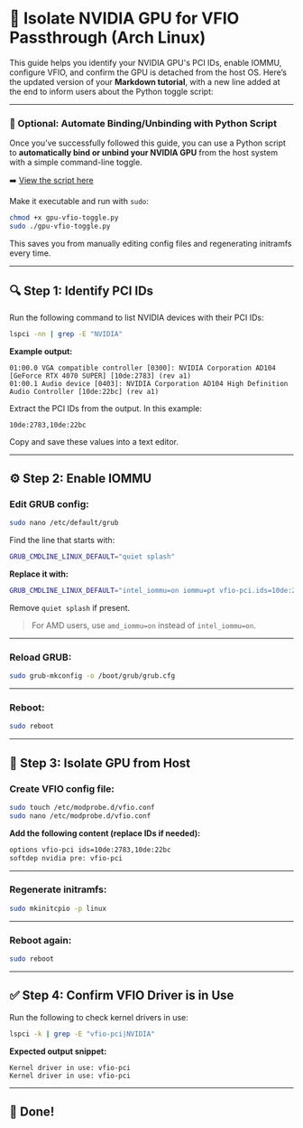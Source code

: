# 🧰 Isolate NVIDIA GPU for VFIO Passthrough (Arch Linux)

This guide helps you identify your NVIDIA GPU's PCI IDs, enable IOMMU, configure VFIO, and confirm the GPU is detached from the host OS.
Here’s the updated version of your **Markdown tutorial**, with a new line added at the end to inform users about the Python toggle script:

---

### 🐍 Optional: Automate Binding/Unbinding with Python Script

Once you’ve successfully followed this guide, you can use a Python script to **automatically bind or unbind your NVIDIA GPU** from the host system with a simple command-line toggle.

➡️ [View the script here](https://github.com/Maxikozie/NVIDIsolate-VFIOPassthrough/blob/main/gpu-vfio-toggle.py) 

Make it executable and run with `sudo`:

```bash
chmod +x gpu-vfio-toggle.py
sudo ./gpu-vfio-toggle.py
```

This saves you from manually editing config files and regenerating initramfs every time.

---

## 🔍 Step 1: Identify PCI IDs

Run the following command to list NVIDIA devices with their PCI IDs:

```bash
lspci -nn | grep -E "NVIDIA"
```

**Example output:**

```
01:00.0 VGA compatible controller [0300]: NVIDIA Corporation AD104 [GeForce RTX 4070 SUPER] [10de:2783] (rev a1)
01:00.1 Audio device [0403]: NVIDIA Corporation AD104 High Definition Audio Controller [10de:22bc] (rev a1)
```

Extract the PCI IDs from the output. In this example:

```
10de:2783,10de:22bc
```

Copy and save these values into a text editor.

---

## ⚙️ Step 2: Enable IOMMU

### Edit GRUB config:

```bash
sudo nano /etc/default/grub
```

Find the line that starts with:

```bash
GRUB_CMDLINE_LINUX_DEFAULT="quiet splash"
```

**Replace it with:**

```bash
GRUB_CMDLINE_LINUX_DEFAULT="intel_iommu=on iommu=pt vfio-pci.ids=10de:2783,10de:22bc"
```

Remove `quiet splash` if present.

> For AMD users, use `amd_iommu=on` instead of `intel_iommu=on`.

---

### Reload GRUB:

```bash
sudo grub-mkconfig -o /boot/grub/grub.cfg
```

---

### Reboot:

```bash
sudo reboot
```

---

## 🧩 Step 3: Isolate GPU from Host

### Create VFIO config file:

```bash
sudo touch /etc/modprobe.d/vfio.conf
sudo nano /etc/modprobe.d/vfio.conf
```

**Add the following content (replace IDs if needed):**

```bash
options vfio-pci ids=10de:2783,10de:22bc
softdep nvidia pre: vfio-pci
```

---

### Regenerate initramfs:

```bash
sudo mkinitcpio -p linux
```

---

### Reboot again:

```bash
sudo reboot
```

---

## ✅ Step 4: Confirm VFIO Driver is in Use

Run the following to check kernel drivers in use:

```bash
lspci -k | grep -E "vfio-pci|NVIDIA"
```

**Expected output snippet:**

```
Kernel driver in use: vfio-pci
Kernel driver in use: vfio-pci
```

---

## 🎉 Done!
